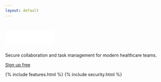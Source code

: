 ```yaml
---
layout: default
---
```


<div class="section persona-bg-features">
  <div class="container">
    <div class="tagline2 text-center">
      <h1 class="features-heading">
        <img src="/assets/images/infinity.png" height="45">
      </h1>
      <p>
        Secure collaboration and task management for modern healthcare teams.
      </p>
      <a class="btn btn-lg features-signup" href="/signup">Sign up free</a>
    </div>
  </div>
</div>

{% include features.html %}
{% include security.html %}
